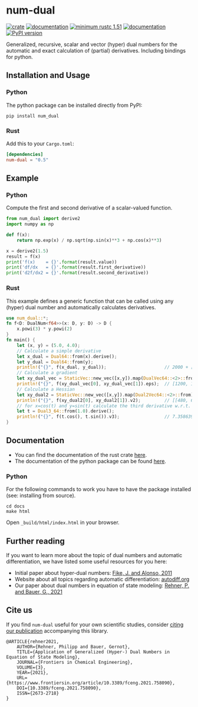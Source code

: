 # num-dual

[![crate](https://img.shields.io/crates/v/num-dual.svg)](https://crates.io/crates/num-dual)
[![documentation](https://docs.rs/num-dual/badge.svg)](https://docs.rs/num-dual)
[![minimum rustc 1.51](https://img.shields.io/badge/rustc-1.51+-red.svg)](https://rust-lang.github.io/rfcs/2495-min-rust-version.html)
[![documentation](https://img.shields.io/badge/docs-github--pages-blue)](https://itt-ustutt.github.io/num-dual/)
[![PyPI version](https://badge.fury.io/py/num_dual.svg)](https://badge.fury.io/py/num_dual)

Generalized, recursive, scalar and vector (hyper) dual numbers for the automatic and exact calculation of (partial) derivatives.
Including bindings for python.


## Installation and Usage

### Python

The python package can be installed directly from PyPI:
```
pip install num_dual
```
[//]: # "or from source (you need a rust compiler for that):"
[//]: # "```"
[//]: # "pip install git+https://github.com/itt-ustutt/num-dual"
[//]: # "```"

### Rust

Add this to your `Cargo.toml`:

```toml
[dependencies]
num-dual = "0.5"
```

## Example

### Python

Compute the first and second derivative of a scalar-valued function.

```python
from num_dual import derive2
import numpy as np

def f(x):
    return np.exp(x) / np.sqrt(np.sin(x)**3 + np.cos(x)**3)

x = derive2(1.5)
result = f(x)
print('f(x)    = {}'.format(result.value))
print('df/dx   = {}'.format(result.first_derivative))
print('d2f/dx2 = {}'.format(result.second_derivative))
```

### Rust
This example defines a generic function that can be called using any (hyper) dual number and automatically calculates derivatives.
```rust
use num_dual::*;
fn f<D: DualNum<f64>>(x: D, y: D) -> D {
    x.powi(3) * y.powi(2)
}
fn main() {
    let (x, y) = (5.0, 4.0);
    // Calculate a simple derivative
    let x_dual = Dual64::from(x).derive();
    let y_dual = Dual64::from(y);
    println!("{}", f(x_dual, y_dual));                      // 2000 + [1200]ε
    // Calculate a gradient
    let xy_dual_vec = StaticVec::new_vec([x,y]).map(DualVec64::<2>::from).derive();
    println!("{}", f(xy_dual_vec[0], xy_dual_vec[1]).eps);  // [1200, 1000]
    // Calculate a Hessian
    let xy_dual2 = StaticVec::new_vec([x,y]).map(Dual2Vec64::<2>::from).derive();
    println!("{}", f(xy_dual2[0], xy_dual2[1]).v2);         // [[480, 600], [600, 250]]
    // for x=cos(t) and y=sin(t) calculate the third derivative w.r.t. t
    let t = Dual3_64::from(1.0).derive();
    println!("{}", f(t.cos(), t.sin()).v3);                 // 7.358639755305733
}
```

## Documentation

- You can find the documentation of the rust crate [here](https://docs.rs/num-dual/).
- The documentation of the python package can be found [here](https://itt-ustutt.github.io/num-dual/).

### Python

For the following commands to work you have to have the package installed (see: installing from source).

```
cd docs
make html
```
Open `_build/html/index.html` in your browser.

## Further reading

If you want to learn more about the topic of dual numbers and automatic differentiation, we have listed some useful resources for you here:

- Initial paper about hyper-dual numbers: [Fike, J. and Alonso, 2011](https://arc.aiaa.org/doi/abs/10.2514/6.2011-886)
- Website about all topics regarding automatic differentiation: [autodiff.org](http://www.autodiff.org/)
- Our paper about dual numbers in equation of state modeling: [Rehner, P. and Bauer, G., 2021](https://www.frontiersin.org/article/10.3389/fceng.2021.758090)

## Cite us

If you find `num-dual` useful for your own scientific studies, consider [citing our publication](https://www.frontiersin.org/article/10.3389/fceng.2021.758090) accompanying this library.

```
@ARTICLE{rehner2021,
    AUTHOR={Rehner, Philipp and Bauer, Gernot},
    TITLE={Application of Generalized (Hyper-) Dual Numbers in Equation of State Modeling},
    JOURNAL={Frontiers in Chemical Engineering},
    VOLUME={3},
    YEAR={2021},
    URL={https://www.frontiersin.org/article/10.3389/fceng.2021.758090},
    DOI={10.3389/fceng.2021.758090},
    ISSN={2673-2718}
}
```
